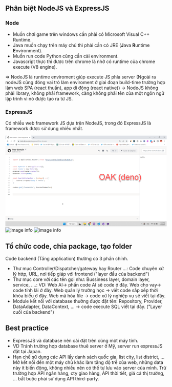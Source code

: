 ## Phân biệt NodeJS và ExpressJS

### Node

- Muốn chơi game trên windows cần phải có Microsoft Visual C++ Runtime.
- Java muốn chạy trên máy chủ thì phải cần có JRE (**J**ava **R**untime **E**nvironment).
- Muốn run code Python cũng cần cài environment.
- Javascript thực thi được trên chrome là nhờ có runtime của chrome execute (V8 engine).

=> NodeJS là runtime enviroment giúp execute JS phía server (Ngoài ra nodeJS cũng đóng vai trò làm enviroment ở giai đoạn build-time trường hợp làm web SPA (react thuần), app di động (react native)) -> NodeJS không phải library, không phải framework, càng không phải tên của một ngôn ngữ lập trình vì nó được tạo ra từ JS.

### ExpressJS

Có nhiều web framework JS dựa trên NodeJS, trong đó ExpressJS là framework được sử dụng nhiều nhất.

![image info](https://github.com/Thanh-Bao/Hello_world/blob/50bf66719cb4cf622550e524341d7388f990fa72/material/demo_server_Oak.png)
![image info](./pictures/image.png)
![image info](./pictures/image.png)

## Tổ chức code, chia package, tạo folder

Code backend (Tầng application) thường có 3 phần chính.

- Thư mục Controller/Dispatcher/gateway hay Router ...: Code chuyên xử lý http, URL, nơi tiếp giáp với frontend ("layer đầu của backend")
- Thư mục core với các tên gọi như: Bussiness layer, domain layer, service, ....: VD: Web AI-> phần code AI sẽ code ở đây. Web cho vay-> code tính lãi ở đây. Web quản lý trường học -> viết code sắp xếp thời khóa biểu ở đây. Web mã hóa file -> code xử lý nghiệp vụ sẽ viết tại đây.
- Module kết nối với database thường được đặt tên: Repository, Provider, DataAdapter, DataContext, ... -> code execute SQL viết tại đây. ("Layer cuối của backend")

## Best practice

- ExpressJS và database nên cài đặt trên cùng một máy tính.
- VD Tránh trường hợp database thuê server ở Mỹ, server run expressJS đặt tại Japan.
- Hạn chế sử dụng các API lấy danh sách quốc gia, list city, list district, ... Mở kết nối đến một máy chủ khác làm tăng độ trễ của web, những data này ít biến động, không nhiều nên có thể tự lưu vào server của mình. Trừ trường hợp API ngân hàng, cty giao hàng, API thời tiết, giá cả thị trường, ... bắt buộc phải sử dụng API third-party.
